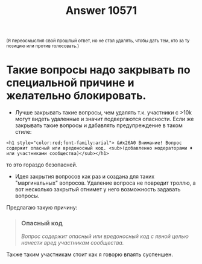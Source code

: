 ﻿---
title: "Answer 10571"
se.owner.user_id: 337540
se.owner.display_name: "Victor VosMottor thanks Monica"
se.owner.link: "https://ru.meta.stackoverflow.com/users/337540/victor-vosmottor-thanks-monica"
se.answer_id: 10571
se.question_id: 10560
se.post_type: answer
se.score: -2
se.is_accepted: False
---
<p><sub>(Я переосмыслил свой прошлый ответ, но не стал удалять, чтобы дать тeм, кто за тy позицию или против голосовать.)</sub><br></p>
<h1>Такие вопросы надо закрывать по специальной причине и желательно блокировать.</h1>
<ul>
<li>Лучше закрывать такие вопросы, чем удалять т.к. участники с &gt;10k могут видеть удаленные и значит подвергаются опасности. Если же закрывать такие вопросы и дабавлять предупреждение в таком стиле:</li>
</ul>
<p><div class="snippet" data-lang="js" data-hide="false" data-console="true" data-babel="false">
<div class="snippet-code">
<pre class="snippet-code-html lang-html prettyprint-override"><code>&lt;h1 style="color:red;font-family:arial"&gt; &amp;#x26A0 Внимание! Вопрос содержит опасный или вредоносный код. &lt;sub&gt;(добавленно модераторами ♦  или участниками сообщества)&lt;/sub&gt;&lt;/h1&gt;</code></pre>
</div>
</div>
</p>
<p>то это гораздо безопасней.</p>
<ul>
<li>Идея закрытия вопросов как раз и создана для таких &quot;маргинальных&quot; вопросов. Удаление вопроса не повредит троллю, а вот несколько закрытый отнимет у него возможность задавать вопросы.</li>
</ul>
<p>Предлагаю такую причину:</p>
<blockquote>
<h3>Опасный код</h3>
<p><em>Вопрос содержит опасный или вредоносный код с явной целью нанести вред участникам сообщества.</em></p>
</blockquote>
<p>Также таким участникам стоит как я говорю впаять суспеншен.</p>
